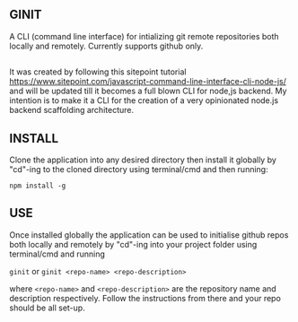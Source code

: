 ## GINIT
A CLI (command line interface) for intializing git remote repositories both locally
and remotely. Currently supports github only.
##
It was created by following this sitepoint tutorial https://www.sitepoint.com/javascript-command-line-interface-cli-node-js/
and will be updated till it becomes a full blown CLI for node,js backend. 
My intention is to make it a CLI for the creation of a very opinionated
node.js backend scaffolding architecture.
##  INSTALL
Clone the application into any desired directory then install it globally by "cd"-ing
to the cloned directory using terminal/cmd and then running:</br>

`npm install -g`

## USE
Once installed globally the application can be used to initialise github repos both
locally and remotely by "cd"-ing into your project folder using terminal/cmd and
running </br>

`ginit` or `ginit <repo-name> <repo-description>` </br>

where `<repo-name>` and `<repo-description>` are the repository name 
and description respectively. Follow the instructions from there
and your repo should be all set-up.
